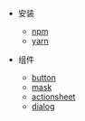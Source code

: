 - 安装
  - [npm](/setup/npm)
  - [yarn](/setup/yarn)

- 组件
  - [button](/components/button)
  - [mask](/components/mask)
  - [actionsheet](/components/actionsheet)
  - [dialog](/components/dialog)
